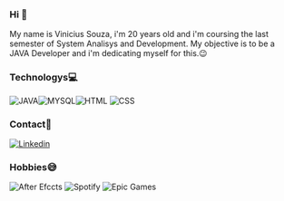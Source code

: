 ### Hi 👋

My name is Vinicius Souza, i'm 20 years old and i'm coursing the last semester of System Analisys and Development.
My objective is to be a JAVA Developer and i'm dedicating myself for this.😉

### Technologys💻

![JAVA](https://img.shields.io/badge/Java-ED8B00?style=for-the-badge&logo=java&logoColor=white)![MYSQL](https://img.shields.io/badge/MySQL-00000F?style=for-the-badge&logo=mysql&logoColor=white)![HTML](https://img.shields.io/badge/HTML5-E34F26?style=for-the-badge&logo=html5&logoColor=white) ![CSS](https://img.shields.io/badge/CSS3-1572B6?style=for-the-badge&logo=css3&logoColor=white)

### Contact📱

[![Linkedin](https://img.shields.io/badge/LinkedIn-0077B5?style=for-the-badge&logo=linkedin&logoColor=white)](https://www.linkedin.com/in/vinicius-souza-6683b51a6/)

### Hobbies😅
![After Efccts](https://aleen42.github.io/badges/src/after_effects.svg)
![Spotify](https://img.shields.io/badge/Spotify-1ED760?&style=for-the-badge&logo=spotify&logoColor=white)
![Epic Games](https://img.shields.io/badge/epicgames-%23313131.svg?style=for-the-badge&logo=epicgames&logoColor=white)

